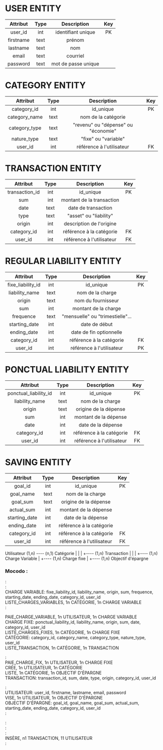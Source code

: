 # USER ENTITY

|   Attribut  | Type |      Description    |  Key  |
| :---------: |:---: | :-----------------: | :---: |
| user_id     | int  | identifiant unique  |   PK  |
| firstname   | text | prénom              | 
| lastname    | text | nom                 |
| email       | text | courriel            |
| password    | text | mot de passe unique | 


# CATEGORY ENTITY

|   Attribut    | Type |           Description                 |  Key  |
| :---------:   |:---: | :-----------------------------------: | :---: |
| category_id   | int  | id_unique                             |   PK  | 
| category_name | text | nom de la catégorie                   | 
| category_type | text | "revenu" ou "dépense" ou "économie"   |
| nature_type   | text | "fixe" ou "variable"                  |
| user_id       | int | référence à l'utilisateur              |   FK  | 


# TRANSACTION ENTITY

|   Attribut     | Type |         Description       |  Key  |
| :---------:    |:---: | :-----------------------: | :---: |
| transaction_id | int  | id_unique                 |   PK  |
| sum            | int  | montant de la transaction | 
| date           | text | date de transaction       |
| type           | text | "asset" ou "liability"    |
| origin         | int  | description de l'origine  | 
| category_id    | int  | référence à la catégorie  |   FK  | 
| user_id        | int  | référence à l'utilisateur |   FK  |


# REGULAR LIABILITY ENTITY

|      Attribut     | Type |           Description               |  Key  |
| :---------:       |:---: | :---------------------------------: | :---: |
| fixe_liability_id | int  | id_unique                           |   PK  | 
| liability_name    | text | nom de la charge                    |
| origin            | text | nom du fournisseur                  | 
| sum               | int  | montant de la charge                |
| frequence         | text | "mensuelle" ou "trimestielle"...    |
| starting_date     | int  | date de début                       | 
| ending_date       | int  | date de fin optionnelle             |
| category_id           | int  | référence à la catégorie        |   FK  | 
| user_id           | int  | référence à l'utilisateur           |   PK  |


# PONCTUAL LIABILITY ENTITY

|        Attribut       | Type |           Description               |  Key  |
| :----------------:    |:---: | :---------------------------------: | :---: |
| ponctual_liability_id | int  | id_unique                           |   PK  | 
| liability_name        | text | nom de la charge                    |
| origin                | text | origine de la dépense               | 
| sum                   | int  | montant de la dépense               |
| date                  | int  | date de la dépense                  | 
| category_id           | int  | référence à la catégorie            |   FK  | 
| user_id               | int  | référence à l'utilisateur           |   FK  | 


# SAVING ENTITY

|        Attribut       | Type |           Description               |  Key  |
| :----------------:    |:---: | :---------------------------------: | :---: |
| goal_id               | int  | id_unique                           |   PK  | 
| goal_name             | text | nom de la charge                    |
| goal_sum              | text | origine de la dépense               | 
| actual_sum            | int  | montant de la dépense               |
| starting_date         | int  | date de la dépense                  | 
| ending_date           | int  | référence à la catégorie            |
| category_id           | int  | référence à la catégorie            |   FK  | 
| user_id               | int  | référence à l'utilisateur           |   FK  | 





Utilisateur (1,n) ---- (n,1) Catégorie
      |                     |
      |                     +---- (1,n) Transaction
      |                     |
      |                     +---- (1,n) Charge Variable
      |
      +---- (1,n) Charge fixe
      |
      +---- (1,n) Objectif d'épargne







### Mocodo : 

:  
:  
CHARGE VARIABLE: fixe_liability_id, liability_name, origin, sum,  frequence, starting_date, ending_date, category_id, user_id  
LISTE_CHARGES_VARIABLES, 1n CATÉGORIE, 1n CHARGE VARIABLE  
:  

PAIE_CHARGE_VARIABLE, 1n UTILISATEUR, 1n CHARGE VARIABLE  
CHARGE FIXE: ponctual_liability_id, liability_name, origin, sum, date,   category_id, user_id  
LISTE_CHARGES_FIXES, 1n CATÉGORIE, 1n CHARGE FIXE  
CATÉGORIE: category_id, category_name, category_type, nature_type, user_id  
LISTE_TRANSACTION, 1n CATÉGORIE, 1n TRANSACTION  

:  
PAIE_CHARGE_FIX, 1n UTILISATEUR, 1n CHARGE FIXE  
CRÉE, 1n UTILISATEUR, 1n CATÉGORIE  
LISTE, 1n CATÉGORIE, 1n OBJECTIF D'ÉPARGNE   
TRANSACTION: transaction_id, sum, date, type, origin, category_id, user_id  

:  
UTILISATEUR: user_id, firstname, lastname, email, password  
VISE, 1n UTILISATEUR, 1n OBJECTIF D'ÉPARGNE  
OBJECTIF D'ÉPARGNE: goal_id, goal_name, goal_sum, actual_sum,   starting_date, ending_date, category_id, user_id  
:  

:  
:  
:  
INSÈRE, n1 TRANSACTION, 11 UTILISATEUR  
:  
